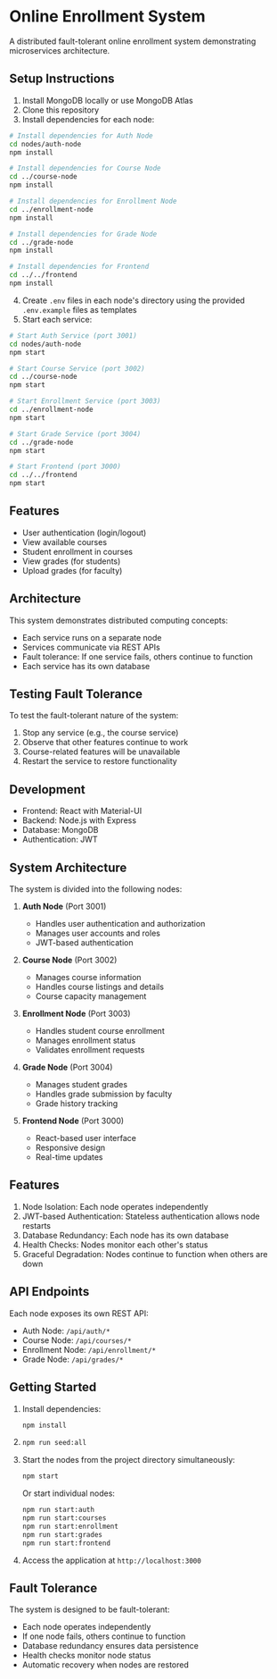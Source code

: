 # Online Enrollment System

A distributed fault-tolerant online enrollment system demonstrating microservices architecture.

## Setup Instructions

1. Install MongoDB locally or use MongoDB Atlas
2. Clone this repository
3. Install dependencies for each node:

```bash
# Install dependencies for Auth Node
cd nodes/auth-node
npm install

# Install dependencies for Course Node
cd ../course-node
npm install

# Install dependencies for Enrollment Node
cd ../enrollment-node
npm install

# Install dependencies for Grade Node
cd ../grade-node
npm install

# Install dependencies for Frontend
cd ../../frontend
npm install
```

4. Create `.env` files in each node's directory using the provided `.env.example` files as templates
5. Start each service:

```bash
# Start Auth Service (port 3001)
cd nodes/auth-node
npm start

# Start Course Service (port 3002)
cd ../course-node
npm start

# Start Enrollment Service (port 3003)
cd ../enrollment-node
npm start

# Start Grade Service (port 3004)
cd ../grade-node
npm start

# Start Frontend (port 3000)
cd ../../frontend
npm start
```

## Features

- User authentication (login/logout)
- View available courses
- Student enrollment in courses
- View grades (for students)
- Upload grades (for faculty)

## Architecture

This system demonstrates distributed computing concepts:
- Each service runs on a separate node
- Services communicate via REST APIs
- Fault tolerance: If one service fails, others continue to function
- Each service has its own database

## Testing Fault Tolerance

To test the fault-tolerant nature of the system:
1. Stop any service (e.g., the course service)
2. Observe that other features continue to work
3. Course-related features will be unavailable
4. Restart the service to restore functionality

## Development

- Frontend: React with Material-UI
- Backend: Node.js with Express
- Database: MongoDB
- Authentication: JWT

## System Architecture

The system is divided into the following nodes:

1. **Auth Node** (Port 3001)
   - Handles user authentication and authorization
   - Manages user accounts and roles
   - JWT-based authentication

2. **Course Node** (Port 3002)
   - Manages course information
   - Handles course listings and details
   - Course capacity management

3. **Enrollment Node** (Port 3003)
   - Handles student course enrollment
   - Manages enrollment status
   - Validates enrollment requests

4. **Grade Node** (Port 3004)
   - Manages student grades
   - Handles grade submission by faculty
   - Grade history tracking

5. **Frontend Node** (Port 3000)
   - React-based user interface
   - Responsive design
   - Real-time updates

## Features

1. Node Isolation: Each node operates independently
2. JWT-based Authentication: Stateless authentication allows node restarts
3. Database Redundancy: Each node has its own database
4. Health Checks: Nodes monitor each other's status
5. Graceful Degradation: Nodes continue to function when others are down

## API Endpoints

Each node exposes its own REST API:

- Auth Node: `/api/auth/*`
- Course Node: `/api/courses/*`
- Enrollment Node: `/api/enrollment/*`
- Grade Node: `/api/grades/*`

## Getting Started

1. Install dependencies:
   ```bash
   npm install
   ```

2. ```bash
   npm run seed:all
   ```

3. Start the nodes from the project directory simultaneously:
   ```bash
   npm start
   ```

   Or start individual nodes:
   ```bash
   npm run start:auth
   npm run start:courses
   npm run start:enrollment
   npm run start:grades
   npm run start:frontend
   ```

4. Access the application at `http://localhost:3000`

## Fault Tolerance

The system is designed to be fault-tolerant:
- Each node operates independently
- If one node fails, others continue to function
- Database redundancy ensures data persistence
- Health checks monitor node status
- Automatic recovery when nodes are restored 
